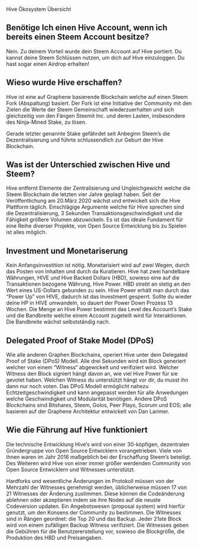 Hive Ökosystem Übersicht

## Benötige Ich einen Hive Account, wenn ich bereits einen Steem Account besitze?
Nein. Zu deinem Vorteil wurde dein Steem Account auf Hive portiert. Du kannst deine Steem Schlüssen nutzen, um dich auf Hive einzuloggen. Du hast sogar einen Airdrop erhalten!

## Wieso wurde Hive erschaffen?
Hive ist eine auf Graphene basierende Blockchain welche auf einen Steem Fork (Abspaltung) basiert. Der Fork ist eine Initiative der Community mit den Zielen die Werte der Steem Gemeinschaft wiederzuerhalten und sich gleichzeitig von den Fängen Steemit Inc. und deren Lasten, insbesondere des Ninja-Mined Stake, zu lösen. 

Gerade letzter genannte Stake gefährdet seit Anbeginn Steem’s die Dezentralisierung und führte schlussendlich zur Geburt der Hive Blockchain.

## Was ist der Unterschied zwischen Hive und Steem?
Hive entfernt Elemente der Zentralisierung und Ungleichgewicht welche die Steem Blockchain die letzten vier Jahre geplagt haben. Seit der Veröffentlichung am 20.März 2020 wächst und entwickelt sich die Hive Plattform täglich. Einschlägige Argumente welche für Hive sprechen sind die Dezentralisierung, 3 Sekunden Transaktionsgeschwindigkeit und die Fähigkeit größere Volumen abzuwickeln.
Es ist das ideale Fundament für eine Reihe diverser Projekte, von Open Source Entwicklung bis zu Spielen ist alles möglich. 

## Investment und Monetariserung
Kein Anfangsinvestition ist nötig. Monetarisiert wird auf zwei Wegen, durch das Posten von Inhalten und durch da Kuratieren. Hive hat zwei handelbare Währungen, HIVE und Hive Backed Dollars (HBD), sowieso eine auf die Transaktionen bezogene Währung, Hive Power. HBD strebt an stetig an den Wert eines US-Dollars gebunden zu sein. Hive Power erhält man durch das “Power Up” von HIVE, dadurch ist das Investment gesperrt. Sollte du wieder deine HP in HIVE umwandeln, so dauert der Power Down Prozess 13 Wochen. Die Menge an Hive Power bestimmt das Level des Account’s Stake und die Bandbreite welche einem Account zugeteilt wird für Interaktionen. Die Bandbreite wächst selbstständig nach.

## Delegated Proof of Stake Model (DPoS)
Wie alle anderen Graphen Blockchains, operiert Hive unter dem Delegated Proof of Stake (DPoS) Modell. Alle drei Sekunden wird ein Block generiert welcher von einem “Witness“ abgewickelt und verifiziert wird. Welcher Witness den Block signiert hängt davon an, wie viel Hive Power für sie gevotet haben. Welchen Witness du unterstützt hängt vor dir, du musst ihn dann nur noch voten. Das DPoS Modell ermöglicht nahezu Echtzeitgeschwindigkeit und kann angepasst werden für alle Anwedungen welche Geschwindigkeit und Modularität benötigen. Andere DPoS Blockchains sind Bitshares, Steem, Golos, Peer Plays, Scorum und EOS; alle basieren auf der Graphene Architektur entwickelt von Dan Larimer.

## Wie die Führung auf Hive funktioniert
Die technische Entwicklung Hive‘s wird von einer 30-köpfigen, dezentralen Gründergruppe von Open Source Entwicklern vorangetrieben. Viele von ihnen waren im Jahr 2016 maßgeblich bei der Erschaffung Steem’s beteiligt. Des Weiteren wird Hive von einer immer größer werdenden Community von Open Source Entwicklern und Witnesses unterstützt.

Hardforks und wesentliche Änderungen im Protokoll müssen von der Mehrzahl der Witnesses genehmigt werden, üblicherweise müssen 17 von 21 Witnesses der Änderung zustimmen. Diese können die Codeänderung ablehnen oder akzeptieren indem sie ihre Nodes auf die neuste Codeversion updaten. Ein Angebotswesen (proposal system) wird hierfür genutzt, um den Konsens der Community zu bestimmen. Die Witnesses sind in Rängen geordnet: die Top 20 und das Backup. Jeder 21ste Block wird von einem zufälligen Backup Witness verifiziert. Die Witnesses geben die Gebühren für die Benutzererstellung vor, sowieso die Blockgröße, die Produktion des HBD und Preisangaben. 

